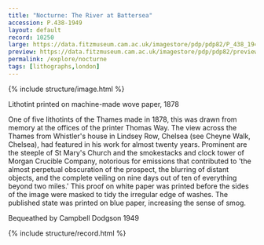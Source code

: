 ```yaml
---
title: "Nocturne: The River at Battersea"
accession: P.438-1949
layout: default
record: 10250
large: https://data.fitzmuseum.cam.ac.uk/imagestore/pdp/pdp82/P_438_1949_dc2.jpg
preview: https://data.fitzmuseum.cam.ac.uk/imagestore/pdp/pdp82/preview_P_438_1949_dc2.jpg
permalink: /explore/nocturne
tags: [lithographs,london]
---
```

{% include structure/image.html %}

Lithotint printed on machine-made wove paper, 1878

One of five lithotints of the Thames made in 1878, this was drawn from memory at the offices of the printer Thomas Way. The view across the Thames from Whistler's house in Lindsey Row, Chelsea (see Cheyne Walk, Chelsea), had featured in his work for almost twenty years. Prominent are the steeple of St Mary's Church and the smokestacks and clock tower of Morgan Crucible Company, notorious for emissions that contributed to 'the almost perpetual obscuration of the prospect, the blurring of distant objects, and the complete veiling on nine days out of ten of everything beyond two miles.' This proof on white paper was printed before the sides of the image were masked to tidy the irregular edge of washes. The published state was printed on blue paper, increasing the sense of smog.

Bequeathed by Campbell Dodgson 1949

{% include structure/record.html %}
